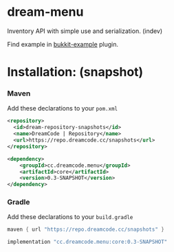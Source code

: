 # dream-menu
Inventory API with simple use and serialization. (indev)

Find example in [bukkit-example](https://github.com/DreamPoland/dream-menu/blob/master/bukkit-example/src/main/java/me/devtest/menuexample) plugin.

# Installation: (snapshot)

### Maven
Add these declarations to your ``pom.xml``

```xml
<repository>
  <id>dream-repository-snapshots</id>
  <name>DreamCode | Repository</name>
  <url>https://repo.dreamcode.cc/snapshots</url>
</repository>
```
```xml
<dependency>
    <groupId>cc.dreamcode.menu</groupId>
    <artifactId>core</artifactId>
    <version>0.3-SNAPSHOT</version>
</dependency>
```

### Gradle
Add these declarations to your ``build.gradle``

```gradle
maven { url "https://repo.dreamcode.cc/snapshots" }
```
```gradle
implementation "cc.dreamcode.menu:core:0.3-SNAPSHOT"
```